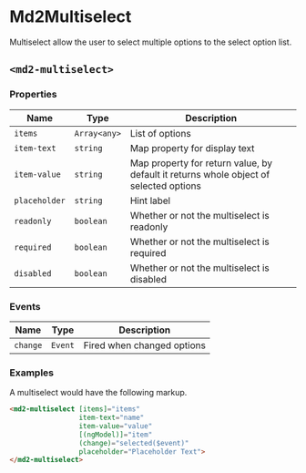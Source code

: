 # Md2Multiselect
Multiselect allow the user to select multiple options to the select option list.

## `<md2-multiselect>`
### Properties

| Name | Type | Description |
| --- | --- | --- |
| `items` | `Array<any>` | List of options |
| `item-text` | `string` | Map property for display text |
| `item-value` | `string` | Map property for return value, by default it returns whole object of selected options |
| `placeholder` | `string` | Hint label |
| `readonly` | `boolean` | Whether or not the multiselect is readonly |
| `required` | `boolean` | Whether or not the multiselect is required |
| `disabled` | `boolean` | Whether or not the multiselect is disabled |

### Events

| Name | Type | Description |
| --- | --- | --- |
| `change` | `Event` | Fired when changed options |

### Examples
A multiselect would have the following markup.
```html
<md2-multiselect [items]="items"
                 item-text="name"
                 item-value="value"
                 [(ngModel)]="item"
                 (change)="selected($event)"
                 placeholder="Placeholder Text">
</md2-multiselect>
```
